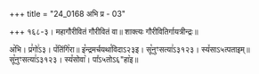 +++
title = "24_0168 अभि प्र - 03"

+++
१६८-३। महागौरीवितं गौरीवितं वा॥ शाक्त्यः गौरीवितिर्गायत्रीन्द्रः॥

अ꣥भि। प्र꣣गो꣢ऽ३। प꣤तिंगि꣥रा॥ इ꣡न्द्रमर्चयथा꣯विदाऽ२३इ। सू꣡नुꣳसत्या꣢ऽ३१२३। स्य꣤साऽ५त्पताइम्॥ सू꣡नुꣳसत्या꣢ऽ३१२३। स्य꣤सोवा꣥। पा꣤ऽ५तोऽ६"हा꣥इ॥